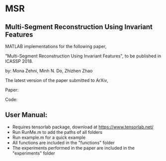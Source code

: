 # MSR
Multi-Segment Reconstruction Using Invariant Features
-------------------------------------------------------

MATLAB implementations for the following paper,

"Multi-Segment Reconstruction Using Invariant Features",
to be published in ICASSP 2018.

by: Mona Zehni, Minh N. Do, Zhizhen Zhao

The latest version of the paper submitted to ArXiv,

Paper: 

Code:

User Manual:
-------------------------------------------------------
- Requires tensorlab package, download at https://www.tensorlab.net/
- Run RunMe.m to add the paths of all folders
- Run example.m for a quick example
- All functions are included in the "functions" folder
- The experiments performed in the paper are included in the "experiments" folder
